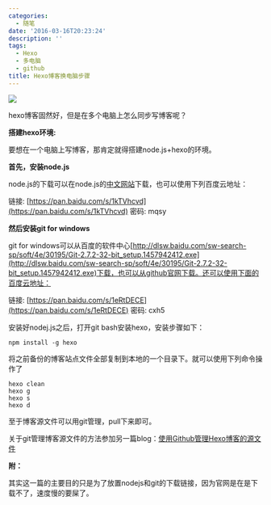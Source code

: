 ```yaml
---
categories:
  - 随笔
date: '2016-03-16T20:23:24'
description: ''
tags:
  - Hexo
  - 多电脑
  - github
title: Hexo博客换电脑步骤
---
```



![](http://upload.chinaz.com/2015/1016/1444964380585.png)

hexo博客固然好，但是在多个电脑上怎么同步写博客呢？

<!--more-->

**搭建hexo环境:**

要想在一个电脑上写博客，那肯定就得搭建node.js+hexo的环境。

**首先，安装node.js**

node.js的下载可以在node.js的[中文网站](https://nodejs.cn/)下载，也可以使用下列百度云地址：

链接: [https://pan.baidu.com/s/1kTVhcvd](https://pan.baidu.com/s/1kTVhcvd) 密码: mqsy

**然后安装git for windows**

git for windows可以从百度的软件中心[http://dlsw.baidu.com/sw-search-sp/soft/4e/30195/Git-2.7.2-32-bit_setup.1457942412.exe](http://dlsw.baidu.com/sw-search-sp/soft/4e/30195/Git-2.7.2-32-bit_setup.1457942412.exe)下载，也可以从github官网下载。还可以使用下面的百度云地址：

链接: [https://pan.baidu.com/s/1eRtDECE](https://pan.baidu.com/s/1eRtDECE) 密码: cxh5

安装好nodej.js之后，打开git bash安装hexo，安装步骤如下：

```
npm install -g hexo
```

将之前备份的博客站点文件全部复制到本地的一个目录下。就可以使用下列命令操作了

```
hexo clean
hexo g
hexo s
hexo d
```

至于博客源文件可以用git管理，pull下来即可。

关于git管理博客源文件的方法参加另一篇blog：[使用Github管理Hexo博客的源文件](https://suncle.me/2016/03/16/%E4%BD%BF%E7%94%A8github%E7%AE%A1%E7%90%86hexo%E5%8D%9A%E5%AE%A2%E7%9A%84%E6%BA%90%E6%96%87%E4%BB%B6/)

**附：**

其实这一篇的主要目的只是为了放置nodejs和git的下载链接，因为官网是在是下载不了，速度慢的要屎了。